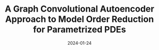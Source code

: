 ---
title: "A Graph Convolutional Autoencoder Approach to Model Order Reduction for Parametrized PDEs"
collection: publications
permalink: /publication/2024-01-24-A-Graph-Convolutional-Autoencoder-Approach-to-Model-Order-Reduction-for-Parametrized-PDEs
date: 2024-01-24
item: 12
venue: 'Journal of Computational Physics'
paperurl: 'https://doi.org/10.1016/j.jcp.2024.112762'
authors: 'Federico Pichi, Beatriz Moya, Jan Hesthaven'
pubsource: 'journal'
---